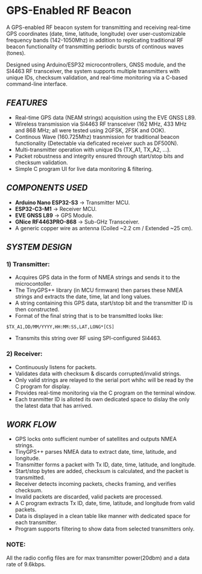 # GPS-Enabled RF Beacon

A GPS-enabled RF beacon system for transmitting and receiving real-time GPS coordinates (date, time, latitude, longitude) over user-customizable frequency bands (142-1050Mhz) in addition to replicating traditional RF beacon functionality of transmitting periodic bursts of continous waves (tones).

Designed using Arduino/ESP32 microcontrollers, GNSS module, and the SI4463 RF transceiver, the system supports multiple transmitters with unique IDs, checksum validation, and real-time monitoring via a C-based command-line interface.



## *FEATURES* 
- Real-time GPS data (NEAM strings) acquisition using the EVE GNSS L89.
- Wireless transmission via SI4463 RF transceiver (162 MHz, 433 MHz and 868 MHz; all were tested using 2GFSK, 2FSK and OOK).
- Continous Wave (160.725Mhz) trasnmission for traditional beacon functionality (Detectable via deficated receiver such as DF500N). 
- Multi-transmitter operation with unique IDs (TX_A1, TX_A2, …).
- Packet robustness and integrity ensured through start/stop bits and checksum validation.
- Simple C program UI for live data monitoring & filtering.



## *COMPONENTS USED*
- **Arduino Nano ESP32-S3** → Transmitter MCU.
- **ESP32-C3-M1** → Receiver MCU.
- **EVE GNSS L89** → GPS Module.
- **GNice RF4463PRO-868** → Sub-GHz Transceiver.
- A generic copper wire as antenna (Coiled ~2.2 cm / Extended ~25 cm).



## *SYSTEM DESIGN*
### 1) Transmitter:
- Acquires GPS data in the form of NMEA strings and sends it to the microcontoller.
- The TinyGPS++ library (in MCU firmware) then parses these NMEA strings and extracts the date, time, lat and long values.
- A string containing this GPS data, start/stop bit and the transmitter ID is then constructed.
- Format of the final string that is to be transmitted looks like:
```
$TX_A1,DD/MM/YYYY,HH:MM:SS,LAT,LONG*[CS]
```
- Transmits this string over RF using SPI-configured SI4463.
  
### 2) Receiver:
- Continuously listens for packets.
- Validates data with checksum & discards corrupted/invalid strings.
- Only valid strings are relayed to the serial port whihc will be read by the C program for display.
- Provides real-time monitoring via the C program on the terminal window.
- Each tranmitter ID is alloted its own dedicated space to dislay the only the latest data that has arrived.



## *WORK FLOW*
- GPS locks onto sufficient number of satellites and outputs NMEA strings.
- TinyGPS++ parses NMEA data to extract date, time, latitude, and longitude.
- Transmitter forms a packet with Tx ID, date, time, latitude, and longitude.
- Start/stop bytes are added, checksum is calculated, and the packet is transmitted.
- Receiver detects incoming packets, checks framing, and verifies checksum.
- Invalid packets are discarded, valid packets are processed.
- A C program extracts Tx ID, date, time, latitude, and longitude from valid packets.
- Data is displayed in a clean table like manner with dedicated space for each transmitter.
- Program supports filtering to show data from selected transmitters only.


### NOTE: 
All the radio config files are for max transmitter power(20dbm) and a data rate of 9.6kbps.
